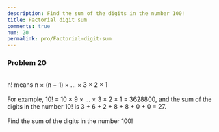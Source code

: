 ```yaml
---
description: Find the sum of the digits in the number 100!
title: Factorial digit sum
comments: true
num: 20
permalink: pro/Factorial-digit-sum
---
```

<div class='problem'>
<h3>Problem 20</h3>   
<br>n! means n × (n − 1) × ... × 3 × 2 × 1<br><br>
For example, 10! = 10 × 9 × ... × 3 × 2 × 1 = 3628800,
and the sum of the digits in the number 10! is 3 + 6 + 2 + 8 + 8 + 0 + 0 = 27.
<br><br>
Find the sum of the digits in the number 100!
<br><br>
</div>
